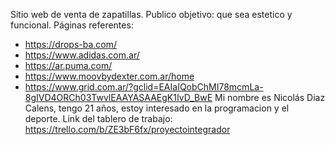 Sitio web de venta de zapatillas.
Publico objetivo: que sea estetico y funcional.
Páginas referentes:
- https://drops-ba.com/
- https://www.adidas.com.ar/
- https://ar.puma.com/
- https://www.moovbydexter.com.ar/home
- https://www.grid.com.ar/?gclid=EAIaIQobChMI78mcmLa-8gIVD4ORCh03TwvlEAAYASAAEgK1IvD_BwE
Mi nombre es Nicolás Diaz Calens, tengo 21 años, estoy interesado en la programacion y el deporte.
Link del tablero de trabajo: https://trello.com/b/ZE3bF6fx/proyectointegrador
